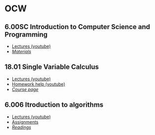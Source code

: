 # OCW

## 6.00SC Introduction to Computer Science and Programming

- [Lectures (youtube)](https://www.youtube.com/playlist?list=PLB2BE3D6CA77BB8F7)
- *[Materials](https://ocw.mit.edu/courses/electrical-engineering-and-computer-science/6-00sc-introduction-to-computer-science-and-programming-spring-2011/index.htm)*

## 18.01 Single Variable Calculus

- [Lectures (youtube)](https://www.youtube.com/watch?v=7K1sB05pE0A&list=PL590CCC2BC5AF3BC1)
- [Homework help (youtube)](https://www.youtube.com/watch?v=7K1sB05pE0A&list=PL590CCC2BC5AF3BC1)
- *[Course page](https://ocw.mit.edu/courses/mathematics/18-01sc-single-variable-calculus-fall-2010/index.htm)*

## 6.006 Itroduction to algorithms

- [Lectures (youtube)](https://www.youtube.com/playlist?list=PLUl4u3cNGP61Oq3tWYp6V_F-5jb5L2iHb)
- [Assignments](https://ocw.mit.edu/courses/electrical-engineering-and-computer-science/6-006-introduction-to-algorithms-fall-2011/assignments/)
- *[Readings](https://ocw.mit.edu/courses/electrical-engineering-and-computer-science/6-006-introduction-to-algorithms-fall-2011/readings/)*
